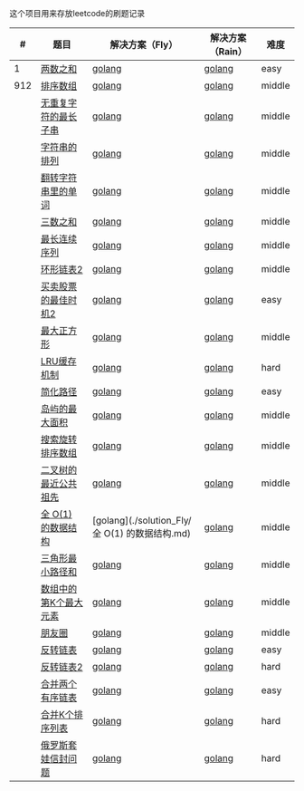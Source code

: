 这个项目用来存放leetcode的刷题记录

| #    | 题目                                                         | 解决方案（Fly）                                  | 解决方案（Rain）                      | 难度   |
| ---- | ------------------------------------------------------------ | ------------------------------------------------ | ------------------------------------- | ------ |
| 1    | [两数之和](<https://leetcode-cn.com/problems/two-sum/>)      | [golang](./solution_Fly/两数之和.md)             | [golang](./solution_Rain/两数之和.md) | easy   |
| 912  | [排序数组](<https://leetcode-cn.com/problems/sort-an-array/>) | [golang](./solution_Fly/排序数组.md)             |         [golang](./solution_Rain/排序数组.md)                               | middle |
|      | [无重复字符的最长子串](<https://leetcode-cn.com/explore/interview/card/bytedance/242/string/1012/>) | [golang](./solution_Fly/无重复字符的最长子串.md) |            [golang](./solution_Rain/无重复字符的最长子串.md)                            |    middle    |
|      | [字符串的排列](<https://leetcode-cn.com/explore/interview/card/bytedance/242/string/1016/>) | [golang](./solution_Fly/字符串的排列.md)         |                      [golang](./solution_Rain/字符串的排列.md)                  |   middle   |
|      | [翻转字符串里的单词](<https://leetcode-cn.com/explore/interview/card/bytedance/242/string/1011/>) | [golang](./solution_Fly/翻转字符串单词.md)       |        [golang](./solution_Rain/翻转字符串单词.md)                                |   middle     |
|      | [三数之和](<https://leetcode-cn.com/explore/interview/card/bytedance/243/array-and-sorting/1020/>) | [golang](./solution_Fly/三数之和.md)             |         [golang](./solution_Rain/三数之和.md)                               |     middle   |
| | [最长连续序列](https://leetcode-cn.com/problems/longest-consecutive-sequence/) | [golang](./solution_Fly/最长连续序列.md) | [golang](./solution_Rain/最长连续序列.md) | middle |
| | [环形链表2](https://leetcode-cn.com/problems/linked-list-cycle-ii/) | [golang](./solution_Fly/环形链表2.md) | [golang](./solution_Rain/环形链表2.md) | middle |
| | [买卖股票的最佳时机2](https://leetcode-cn.com/problems/best-time-to-buy-and-sell-stock-ii/) | [golang](./solution_Fly/买卖股票的最佳时机2.md) | [golang](./solution_Rain/买卖股票的最佳时机2.md) | easy |
| | [最大正方形](https://leetcode-cn.com/problems/maximal-square/) | [golang](./solution_Fly/最大正方形.md) | [golang](./solution_Rain/最大正方形.md) | middle |
| | [LRU缓存机制](https://leetcode-cn.com/problems/lru-cache/) | [golang](./solution_Fly/LRU缓存机制.md) | [golang](./solution_Rain/LRU缓存机制.md) | hard |
| | [简化路径](https://leetcode-cn.com/problems/simplify-path/) | [golang](./solution_Fly/简化路径.md) | [golang](./solution_Rain/简化路径.md) | easy |
| | [岛屿的最大面积](https://leetcode-cn.com/explore/interview/card/bytedance/243/array-and-sorting/1034/) | [golang](./solution_Fly/岛屿的最大面积.md) | [golang](./solution_Rain/岛屿的最大面积.md) | middle |
| | [搜索旋转排序数组](https://leetcode-cn.com/explore/interview/card/bytedance/243/array-and-sorting/1017/) | [golang](./solution_Fly/搜索旋转排序数组.md) | [golang](./solution_Rain/搜索旋转排序数组.md) | middle |
| | [二叉树的最近公共祖先](https://leetcode-cn.com/explore/interview/card/bytedance/244/linked-list-and-tree/1026/) | [golang](./solution_Fly/二叉树的最近公共祖先.md) | [golang](./solution_Rain/二叉树的最近公共祖先.md) | middle |
| | [全 O(1) 的数据结构](https://leetcode-cn.com/explore/interview/card/bytedance/245/data-structure/1033/) | [golang](./solution_Fly/全 O(1) 的数据结构.md) | [golang](./solution_Rain/全O(1)的数据结构.md) | middle |
| | [三角形最小路径和](https://leetcode-cn.com/explore/interview/card/bytedance/246/dynamic-programming-or-greedy/1030/) | [golang](./solution_Fly/三角形最小路径和.md) | [golang](./solution_Rain/三角形最小路径和.md) | middle |
| | [数组中的第K个最大元素](https://leetcode-cn.com/explore/interview/card/bytedance/243/array-and-sorting/1018/) | [golang](./solution_Fly/数组中的第K个最大元素.md) | [golang](./solution_Rain/数组中的第K个最大元素.md) | middle |
| | [朋友圈](<https://leetcode-cn.com/problems/friend-circles/>) | [golang](./solution_Fly/朋友圈.md) | [golang](./solution_Rain/朋友圈.md) | middle |
| | [反转链表](<https://leetcode-cn.com/problems/reverse-linked-list/>) | [golang](./solution_Fly/反转链表.md) | [golang](./solution_Rain/反转链表.md) | easy |
| | [反转链表2](<https://leetcode-cn.com/problems/reverse-linked-list-ii/>) | [golang](./solution_Fly/反转链表2.md) |  [golang](./solution_Rain/反转链表2.md)| hard |
| | [合并两个有序链表](<https://leetcode-cn.com/problems/merge-two-sorted-lists/>) | [golang](./solution_Fly/合并两个有序链表.md) | [golang](./solution_Rain/合并两个有序链表.md) | easy |
| | [合并K个排序列表](<https://leetcode-cn.com/problems/merge-k-sorted-lists/>) | [golang](./solution_Fly/合并K个排序列表.md) | [golang](./solution_Rain/合并K个排序链表.md) | hard |
|  | [俄罗斯套娃信封问题](<https://leetcode-cn.com/problems/russian-doll-envelopes/>) | [golang](./solution_Fly/俄罗斯套娃信封问题.md) | [golang](./solution_Rain/俄罗斯套娃信封问题.md) | hard |


